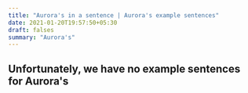 ```yaml
---
title: "Aurora's in a sentence | Aurora's example sentences"
date: 2021-01-20T19:57:50+05:30
draft: falses
summary: "Aurora's"
---
```

## Unfortunately, we have no example sentences for Aurora's                 

